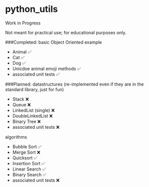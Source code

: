 # python_utils
Work in Progress

Not meant for practical use; for educational purposes only.

###Completed:
basic Object Oriented example
- Animal :white_check_mark:
- Cat :white_check_mark:
- Dog :white_check_mark:
- Unicdoe animal emoji methods :white_check_mark:
- associated unit tests :white_check_mark:

###Planned:
datastructures (re-implemented even if they are in the standard library, just for fun)
- Stack :x:
- Queue :x:
- LinkedList (single) :x:
- DoubleLinkedList :x:
- Binary Tree :x:
- associated unit tests :x:

algorithms
- Bubble Sort :white_check_mark:
- Merge Sort :x:
- Quicksort :white_check_mark:
- Insertion Sort :white_check_mark:
- Linear Search :white_check_mark:
- Binary Search :white_check_mark:
- associated unit tests :x:
